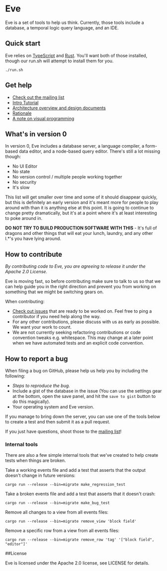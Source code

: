 # Eve

Eve is a set of tools to help us think. Currently, those tools include a database, a temporal logic query language, and an IDE.

## Quick start

Eve relies on [TypeScript](http://www.typescriptlang.org/) and [Rust](https://www.rust-lang.org/). You'll want both of those installed, though our run.sh will attempt to install them for you.

```
./run.sh
```

## Get help

* [Check out the mailing list](https://groups.google.com/forum/#!forum/eve-talk)
* [Intro Tutorial](http://kodowa.github.io/Eve/tutorials/intro%20tutorial/tutorial.html)
* [Architecture overview and design documents](https://github.com/Kodowa/Eve/tree/dev/design)
* [Rationale](https://github.com/Kodowa/Eve/blob/dev/design/rationale.md)
* [A note on visual programming](https://github.com/Kodowa/Eve/tree/dev/design)

## What's in version 0

In version 0, Eve includes a database server, a language compiler, a form-based data editor, and a node-based query editor. There's still a lot missing though:

* No UI Editor
* No state
* No version control / multiple people working together
* No security
* It's slow

This list will get smaller over time and some of it should disappear quickly, but this is definitely an early version and it's meant more for people to play around with than it is anything else at this point. It is going to continue to change pretty dramatically, but it's at a point where it's at least interesting to poke around in.

**DO NOT TRY TO BUILD PRODUCTION SOFTWARE WITH THIS** - It's full of dragons and other things that will eat your lunch, laundry, and any other l.*'s you have lying around.

## How to contribute

*By contributing code to Eve, you are agreeing to release it under the Apache 2.0 License.*

Eve is moving fast, so before contributing make sure to talk to us so that we can help guide you in the right direction and prevent you from working on something that we might be switching gears on.

When contributing:

* [Check out issues](https://github.com/Kodowa/Eve/labels/beginner) that are ready to be worked on. Feel free to ping a contributor if you need help along the way.
* For any other contributions, please discuss with us as early as possible. We want your work to count.
* We are not currently seeking refactoring contributions or code convention tweaks e.g. whitespace. This may change at a later point when we have automated tests and an explicit code convention.

## How to report a bug

When filing a bug on GitHub, please help us help you by including the following:

* *Steps to reproduce the bug.*
* Include a gist of the database in the issue (You can use the settings gear at the bottom, open the save panel, and hit the `save to gist` button to do this magically).
* Your operating system and Eve version.

If you manage to bring down the server, you can use one of the tools below to create a test and then submit it as a pull request.

If you just have questions, shoot those to the [mailing list](https://groups.google.com/forum/#!forum/eve-talk)!

### Internal tools

There are also a few simple internal tools that we've created to help create tests when things are broken.

Take a working events file and add a test that asserts that the output doesn't change in future versions:

```
cargo run --release --bin=migrate make_regression_test
```

Take a broken events file and add a test that asserts that it doesn't crash:

```
cargo run --release --bin=migrate make_bug_test
```

Remove all changes to a view from all events files:

```
cargo run --release --bin=migrate remove_view 'block field'
```

Remove a specific row from a view from all events files:

```
cargo run --release --bin=migrate remove_row 'tag' '["block field", "editor"]'
```

##License

Eve is licensed under the Apache 2.0 license, see LICENSE for details.